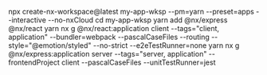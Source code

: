 npx create-nx-workspace@latest my-app-wksp --pm=yarn --preset=apps  --interactive --no-nxCloud
cd my-app-wksp
yarn add @nx/express @nx/react
yarn nx g @nx/react:application client --tags="client, application" --bundler=webpack --pascalCaseFiles --routing --style="@emotion/styled" --no-strict --e2eTestRunner=none
yarn nx g @nx/express:application server --tags="server, application" --frontendProject client --pascalCaseFiles --unitTestRunner=jest